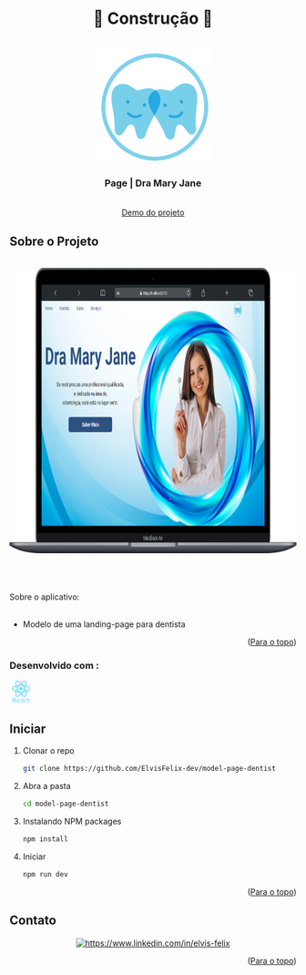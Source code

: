 <div align="center" id="top">
  <h1>🚧 Construção 🚧</h1>
</div>

<br />
<div align="center" id='topo'>
  <a href="https://github.com/othneildrew/Best-README-Template">
    <img src="src/assets/imgLogo.png" alt="Logo" width="200" height="200">
  </a>

  <h3 align="center">Page | Dra Mary Jane</h3>

  <p align="center">
    <br />
    <a href="https://dramaryjane.netlify.app/" target="_blank" rel="noreferrer">Demo do projeto</a>
  </p>
</div>



## Sobre o Projeto
<br />
<!--[![Screen Shot][product-screenshot]](/mobile.png)
[![Screen Shot][product-screenshot]](/pc.png)-->
<div align="center">
  <img src="src/assets/pc.png" alt="Logo" width="873" height="501"><br />
  <br />
  <!--<img src="src/assets/mobile.png" alt="Logo" width="280" height="567"> -->
</div>
<br />

<br />Sobre o aplicativo:<br />
<br />

- Modelo de uma landing-page para dentista 

<p align="right">(<a href="#topo">Para o topo</a>)</p>



### Desenvolvido com :

<a href="https://reactjs.org/" target="_blank" rel="noreferrer"> <img src="https://raw.githubusercontent.com/devicons/devicon/master/icons/react/react-original-wordmark.svg" alt="react" width="40" height="40"/> </a>



<!-- GETTING STARTED -->
## Iniciar

1. Clonar o repo
   ```sh
   git clone https://github.com/ElvisFelix-dev/model-page-dentist
   ```
2. Abra a pasta
   ```sh
   cd model-page-dentist

3. Instalando NPM packages
   ```sh
   npm install
   ```

4. Iniciar
   ```sh
   npm run dev
   ```

<p align="right">(<a href="#topo">Para o topo</a>)</p>




<!-- CONTACT -->
## Contato

<p align="center"><a href="https://www.linkedin.com/in/elvis-felix" target="blank"><img align="center" src="https://raw.githubusercontent.com/rahuldkjain/github-profile-readme-generator/master/src/images/icons/Social/linked-in-alt.svg" alt="https://www.linkedin.com/in/elvis-felix" height="30" width="40" /></a></p>


<p align="right">(<a href="#topo">Para o topo</a>)</p>
